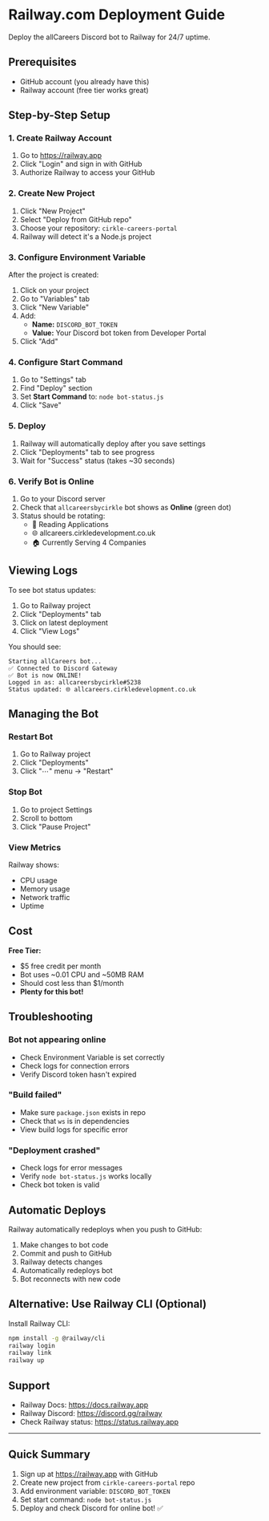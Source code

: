 # Railway.com Deployment Guide

Deploy the allCareers Discord bot to Railway for 24/7 uptime.

## Prerequisites
- GitHub account (you already have this)
- Railway account (free tier works great)

## Step-by-Step Setup

### 1. Create Railway Account
1. Go to https://railway.app
2. Click "Login" and sign in with GitHub
3. Authorize Railway to access your GitHub

### 2. Create New Project
1. Click "New Project"
2. Select "Deploy from GitHub repo"
3. Choose your repository: `cirkle-careers-portal`
4. Railway will detect it's a Node.js project

### 3. Configure Environment Variable
After the project is created:

1. Click on your project
2. Go to "Variables" tab
3. Click "New Variable"
4. Add:
   - **Name:** `DISCORD_BOT_TOKEN`
   - **Value:** Your Discord bot token from Developer Portal
5. Click "Add"

### 4. Configure Start Command
1. Go to "Settings" tab
2. Find "Deploy" section
3. Set **Start Command** to: `node bot-status.js`
4. Click "Save"

### 5. Deploy
1. Railway will automatically deploy after you save settings
2. Click "Deployments" tab to see progress
3. Wait for "Success" status (takes ~30 seconds)

### 6. Verify Bot is Online
1. Go to your Discord server
2. Check that `allcareersbycirkle` bot shows as **Online** (green dot)
3. Status should be rotating:
   - 🧐 Reading Applications
   - 🌐 allcareers.cirkledevelopment.co.uk
   - 🏠 Currently Serving 4 Companies

## Viewing Logs

To see bot status updates:
1. Go to Railway project
2. Click "Deployments" tab
3. Click on latest deployment
4. Click "View Logs"

You should see:
```
Starting allCareers bot...
✅ Connected to Discord Gateway
✅ Bot is now ONLINE!
Logged in as: allcareersbycirkle#5238
Status updated: 🌐 allcareers.cirkledevelopment.co.uk
```

## Managing the Bot

### Restart Bot
1. Go to Railway project
2. Click "Deployments"
3. Click "⋯" menu → "Restart"

### Stop Bot
1. Go to project Settings
2. Scroll to bottom
3. Click "Pause Project"

### View Metrics
Railway shows:
- CPU usage
- Memory usage
- Network traffic
- Uptime

## Cost

**Free Tier:**
- $5 free credit per month
- Bot uses ~0.01 CPU and ~50MB RAM
- Should cost less than $1/month
- **Plenty for this bot!**

## Troubleshooting

### Bot not appearing online
- Check Environment Variable is set correctly
- Check logs for connection errors
- Verify Discord token hasn't expired

### "Build failed"
- Make sure `package.json` exists in repo
- Check that `ws` is in dependencies
- View build logs for specific error

### "Deployment crashed"
- Check logs for error messages
- Verify `node bot-status.js` works locally
- Check bot token is valid

## Automatic Deploys

Railway automatically redeploys when you push to GitHub:
1. Make changes to bot code
2. Commit and push to GitHub
3. Railway detects changes
4. Automatically redeploys bot
5. Bot reconnects with new code

## Alternative: Use Railway CLI (Optional)

Install Railway CLI:
```bash
npm install -g @railway/cli
railway login
railway link
railway up
```

## Support

- Railway Docs: https://docs.railway.app
- Railway Discord: https://discord.gg/railway
- Check Railway status: https://status.railway.app

---

## Quick Summary

1. Sign up at https://railway.app with GitHub
2. Create new project from `cirkle-careers-portal` repo
3. Add environment variable: `DISCORD_BOT_TOKEN`
4. Set start command: `node bot-status.js`
5. Deploy and check Discord for online bot! ✅

